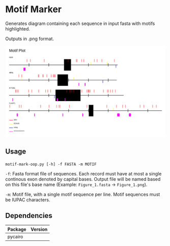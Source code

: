 # Motif Marker

Generates diagram containing each sequence in input fasta with motifs highlighted. 

Outputs in .png format. 

![](outputs/Figure_1.png)

## Usage

`motif-mark-oop.py [-h] -f FASTA -m MOTIF`

`-f`: Fasta format file of sequences. 
Each record must have at most a single continous exon denoted by capital bases. 
Output file will be named based on this file's base name (Example: `Figure_1.fasta` -> `Figure_1.png`). 

`-m`: Motif file, with a single motif sequence per line. Motif sequences must be IUPAC characters. 

## Dependencies

| Package | Version |
| --- | --- |
| pycairo | |
